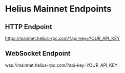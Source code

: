# Helius Mainnet Endpoints

## HTTP Endpoint
https://mainnet.helius-rpc.com/?api-key=YOUR_API_KEY

## WebSocket Endpoint
wss://mainnet.helius-rpc.com/?api-key=YOUR_API_KEY
